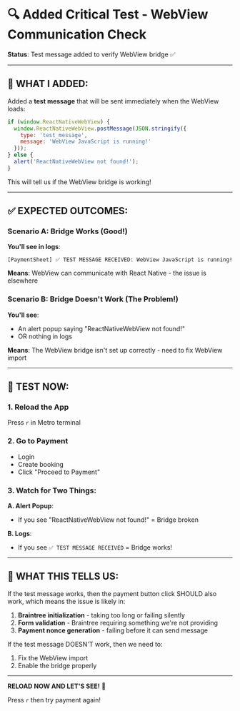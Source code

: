 # 🔍 Added Critical Test - WebView Communication Check

**Status**: Test message added to verify WebView bridge ✅

---

## 🎯 WHAT I ADDED:

Added a **test message** that will be sent immediately when the WebView loads:

```javascript
if (window.ReactNativeWebView) {
  window.ReactNativeWebView.postMessage(JSON.stringify({
    type: 'test_message',
    message: 'WebView JavaScript is running!'
  }));
} else {
  alert('ReactNativeWebView not found!');
}
```

This will tell us if the WebView bridge is working!

---

## ✅ EXPECTED OUTCOMES:

### Scenario A: Bridge Works (Good!)
**You'll see in logs**:
```
[PaymentSheet] ✅ TEST MESSAGE RECEIVED: WebView JavaScript is running!
```
**Means**: WebView can communicate with React Native - the issue is elsewhere

### Scenario B: Bridge Doesn't Work (The Problem!)
**You'll see**:
- An alert popup saying "ReactNativeWebView not found!"
- OR nothing in logs

**Means**: The WebView bridge isn't set up correctly - need to fix WebView import

---

## 🚀 TEST NOW:

### 1. Reload the App
Press `r` in Metro terminal

### 2. Go to Payment
- Login
- Create booking  
- Click "Proceed to Payment"

### 3. Watch for Two Things:

**A. Alert Popup**:
- If you see "ReactNativeWebView not found!" = Bridge broken

**B. Logs**:
- If you see `✅ TEST MESSAGE RECEIVED` = Bridge works!

---

## 📝 WHAT THIS TELLS US:

If the test message works, then the payment button click SHOULD also work, which means the issue is likely in:
1. **Braintree initialization** - taking too long or failing silently
2. **Form validation** - Braintree requiring something we're not providing
3. **Payment nonce generation** - failing before it can send message

If the test message DOESN'T work, then we need to:
1. Fix the WebView import
2. Enable the bridge properly

---

**RELOAD NOW AND LET'S SEE!** 🎯

Press `r` then try payment again!
